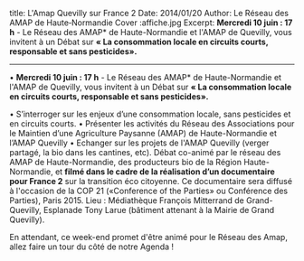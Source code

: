 title: L'Amap Quevilly sur France 2
Date: 2014/01/20
Author: Le Réseau des AMAP de Haute&#x2011;Normandie
Cover :affiche.jpg
Excerpt: 	**Mercredi 10 juin : 17 h** - Le Réseau des AMAP* de Haute-Normandie et l'AMAP de Quevilly, vous invitent à un Débat sur **« La consommation locale en circuits courts, responsable et sans pesticides».**	

---

•	**Mercredi 10 juin : 17 h** - Le Réseau des AMAP* de Haute-Normandie et l'AMAP de Quevilly, vous invitent à un Débat sur **« La consommation locale en circuits courts, responsable et sans pesticides».**



• S’interroger sur les enjeux d’une consommation locale, sans pesticides et en circuits courts.
• Présenter les activités du Réseau des Associations pour le Maintien d’une Agriculture Paysanne (AMAP) de Haute-Normandie et l’AMAP Quevilly
• Echanger sur les projets de l'AMAP Quevilly (verger partagé, la bio dans les cantines, etc).
Débat co-animé par le réseau des AMAP de Haute-Normandie, des producteurs bio de la Région Haute-Normandie, et **filmé dans le cadre de la réalisation d’un documentaire pour France 2** sur la transition éco citoyenne. Ce documentaire sera diffusé à l'occasion de la COP 21 («Conference of the Parties» ou Conférence des Parties), Paris 2015.
Lieu : Médiathèque François Mitterrand de Grand-Quevilly, Esplanade Tony Larue (bâtiment attenant à la Mairie de Grand Quevilly).

En attendant, ce week-end promet d'être animé pour le Réseau des Amap, allez faire un tour du côté de notre Agenda !